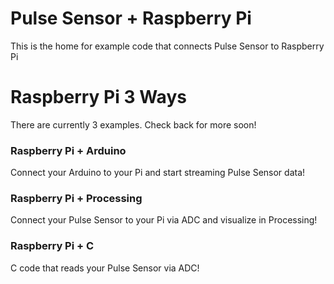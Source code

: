 # Pulse Sensor + Raspberry Pi
This is the home for example code that connects Pulse Sensor to Raspberry Pi
# Raspberry Pi 3 Ways
There are currently 3 examples. Check back for more soon!
### Raspberry Pi + Arduino
Connect your Arduino to your Pi and start streaming Pulse Sensor data!
### Raspberry Pi + Processing
Connect your Pulse Sensor to your Pi via ADC and visualize in Processing!
### Raspberry Pi + C 
C code that reads your Pulse Sensor via ADC!